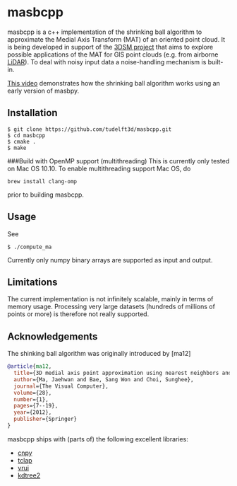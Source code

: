 # masbcpp
masbcpp is a c++ implementation of the shrinking ball algorithm to approximate the Medial Axis Transform (MAT) of an oriented point cloud. It is being developed in support of the [3DSM project](http://3dgeoinfo.bk.tudelft.nl/projects/3dsm/) that aims to explore possible applications of the MAT for GIS point clouds (e.g. from airborne [LiDAR](http://en.wikipedia.org/wiki/Lidar)). To deal with noisy input data a noise-handling mechanism is built-in.

[This video](https://vimeo.com/84859998) demonstrates how the shrinking ball algorithm works using an early version of masbpy.

## Installation
```
$ git clone https://github.com/tudelft3d/masbcpp.git
$ cd masbcpp
$ cmake .
$ make
```

###Build with OpenMP support (multithreading)
This is currently only tested on Mac OS 10.10. To enable multithreading support Mac OS, do
```
brew install clang-omp
```
prior to building masbcpp.

## Usage
See
```
$ ./compute_ma
```
Currently only numpy binary arrays are supported as input and output.


## Limitations
The current implementation is not infinitely scalable, mainly in terms of memory usage. Processing very large datasets (hundreds of millions of points or more) is therefore not really supported. 

## Acknowledgements
The shinking ball algorithm was originally introduced by [ma12]

```bib
@article{ma12,
  title={3D medial axis point approximation using nearest neighbors and the normal field},
  author={Ma, Jaehwan and Bae, Sang Won and Choi, Sunghee},
  journal={The Visual Computer},
  volume={28},
  number={1},
  pages={7--19},
  year={2012},
  publisher={Springer}
}
```

masbcpp ships with (parts of) the following excellent libraries:

* [cnpy](https://github.com/rogersce/cnpy)
* [tclap](http://tclap.sourceforge.net)
* [vrui](https://github.com/KeckCAVES/Vrui)
* [kdtree2](https://github.com/jmhodges/kdtree2)

